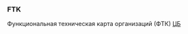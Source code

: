 ### FTK
Функциональная техническая карта организаций (ФТК) [ЦБ](file:///C:/Users/user/Documents/i5/%D0%91%D0%B0%D0%BD%D0%BA2/%D0%A4%D0%A2%D0%9A/%D0%BD%D0%B0%D1%83%D1%84%D0%BE%D1%80/6.pdf#page=8)
